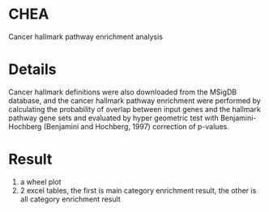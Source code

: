 # CHEA
Cancer hallmark pathway enrichment analysis



# Details 
Cancer hallmark definitions were also downloaded from the MSigDB database, and the cancer hallmark pathway enrichment were performed by calculating the probability of overlap between input genes and the hallmark pathway gene sets and evaluated by hyper geometric test with Benjamini-Hochberg (Benjamini and Hochberg, 1997) correction of p-values.


# Result

1. a wheel plot 
2. 2 excel tables, the first is main category enrichment result, the other is all category enrichment result
